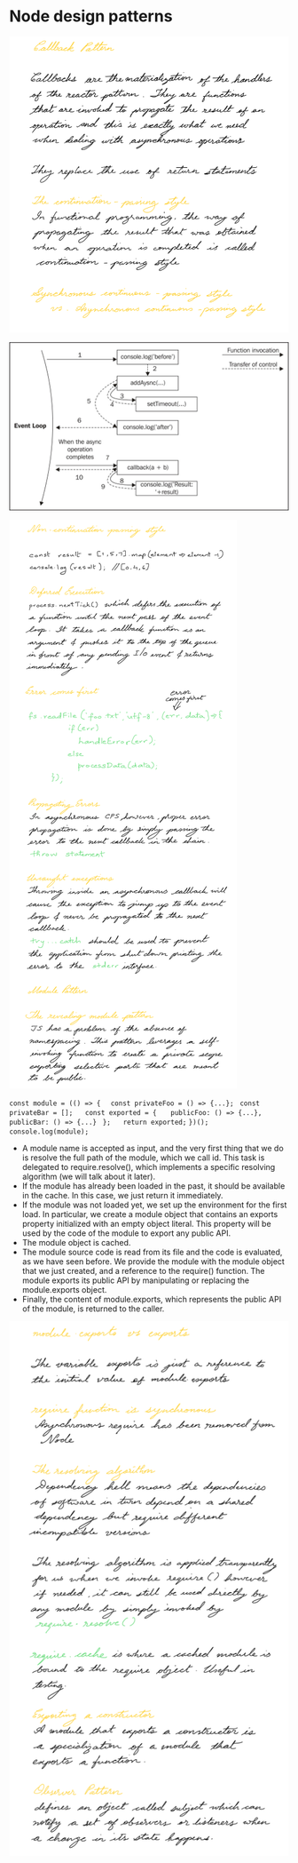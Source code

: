 # Node design patterns

![Node design patterns-1](../../../assets/images/Node%20design%20patterns-1.png)

![Node design patterns-2](../../../assets/images/Node%20design%20patterns-2.jpeg)

![Node design patterns-3](../../../assets/images/Node%20design%20patterns-3.png)

`const module = (() => { `
`  const privateFoo = () => {...}; `
`  const privateBar = []; `
` `
`  const exported = { `
`    publicFoo: () => {...}, `
`    publicBar: () => {...} `
`  }; `
` `
`  return exported; `
`})(); `
`console.log(module);`

* A module name is accepted as input, and the very first thing that we do is resolve the full path of the module, which we call id. This task is delegated to require.resolve(), which implements a specific resolving algorithm (we will talk about it later).
* If the module has already been loaded in the past, it should be available in the cache. In this case, we just return it immediately.
* If the module was not loaded yet, we set up the environment for the first load. In particular, we create a module object that contains an exports property initialized with an empty object literal. This property will be used by the code of the module to export any public API.
* The module object is cached.
* The module source code is read from its file and the code is evaluated, as we have seen before. We provide the module with the module object that we just created, and a reference to the require() function. The module exports its public API by manipulating or replacing the module.exports object.
* Finally, the content of module.exports, which represents the public API of the module, is returned to the caller.

![Node design patterns-4](../../../assets/images/Node%20design%20patterns-4.png)

